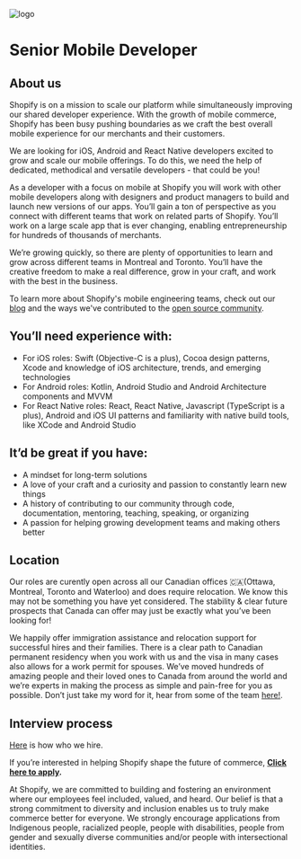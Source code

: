 ![logo](https://avatars1.githubusercontent.com/u/8085?s=200&v=4)

# Senior Mobile Developer

## About us
Shopify is on a mission to scale our platform while simultaneously improving our shared developer experience. With the growth of mobile commerce, Shopify has been busy pushing boundaries as we craft the best overall mobile experience for our merchants and their customers.
 
We are looking for iOS, Android and React Native developers excited to grow and scale our mobile offerings. To do this, we need the help of dedicated, methodical and versatile developers - that could be you! 
 
As a developer with a focus on mobile at Shopify you will work with other mobile developers along with designers and product managers to build and launch new versions of our apps. You’ll gain a ton of perspective as you connect with different teams that work on related parts of Shopify. You’ll work on a large scale app that is ever changing, enabling entrepreneurship for hundreds of thousands of merchants.  
 
We’re growing quickly, so there are plenty of opportunities to learn and grow across different teams in Montreal and Toronto. You’ll have the creative freedom to make a real difference, grow in your craft, and work with the best in the business. 
 
To learn more about Shopify's mobile engineering teams, check out our [blog](https://engineering.shopify.com/) and the ways we've contributed to the [open source community](http://shopify.github.io/).

 
## You’ll need experience with:
- For iOS roles: Swift (Objective-C is a plus), Cocoa design patterns, Xcode and knowledge of iOS architecture, trends, and emerging technologies
- For Android roles: Kotlin, Android Studio and Android Architecture components and MVVM
- For React Native roles: React, React Native, Javascript (TypeScript is a plus), Android and iOS UI patterns and familiarity with native build tools, like XCode and Android Studio

 
## It’d be great if you have:
- A mindset for long-term solutions
- A love of your craft and a curiosity and passion to constantly learn new things
- A history of contributing to our community through code, documentation, mentoring, teaching, speaking, or organizing
- A passion for helping growing development teams and making others better
 
 
## Location
Our roles are curently open across all our Canadian offices 🇨🇦(Ottawa, Montreal, Toronto and Waterloo) and does require relocation. We know this may not be something you have yet considered. The stability & clear future prospects that Canada can offer may just be exactly what you’ve been looking for!

We happily offer immigration assistance and relocation support for successful hires and their families. There is a clear path to Canadian permanent residency when you work with us and the visa in many cases also allows for a work permit for spouses. We’ve moved hundreds of amazing people and their loved ones to Canada from around the world and we’re experts in making the process as simple and pain-free for you as possible. Don’t just take my word for it, hear from some of the team [here!](https://www.linkedin.com/feed/update/urn:li:activity:6605116004030914560/).


## Interview process
[Here](https://www.shopify.com/careers/how-we-hire) is how who we hire.


If you’re interested in helping Shopify shape the future of commerce, **[Click here to apply](https://jobs.lever.co/shopify/32efa4bd-b98a-436e-b160-7d145c789b46/apply).**


At Shopify, we are committed to building and fostering an environment where our employees feel included, valued, and heard. Our belief is that a strong commitment to diversity and inclusion enables us to truly make commerce better for everyone. We strongly encourage applications from Indigenous people, racialized people, people with disabilities, people from gender and sexually diverse communities and/or people with intersectional identities.

